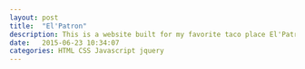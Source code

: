 ```yaml
---
layout: post
title:  "El'Patron"
description: This is a website built for my favorite taco place El'Patron.
date:   2015-06-23 10:34:07
categories: HTML CSS Javascript jquery
---
```

